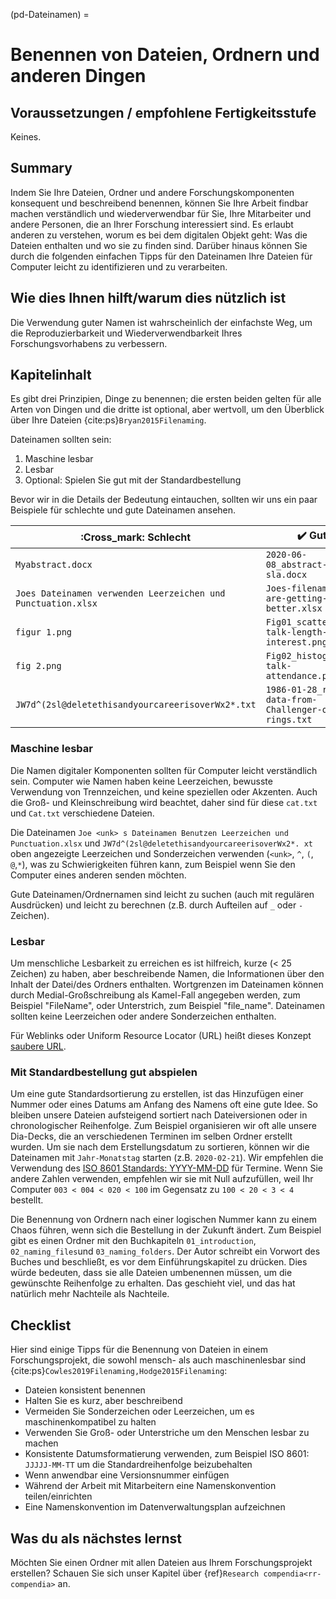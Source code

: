 (pd-Dateinamen) =
# Benennen von Dateien, Ordnern und anderen Dingen

## Voraussetzungen / empfohlene Fertigkeitsstufe

Keines.

## Summary

Indem Sie Ihre Dateien, Ordner und andere Forschungskomponenten konsequent und beschreibend benennen, können Sie Ihre Arbeit findbar machen verständlich und wiederverwendbar für Sie, Ihre Mitarbeiter und andere Personen, die an Ihrer Forschung interessiert sind. Es erlaubt anderen zu verstehen, worum es bei dem digitalen Objekt geht: Was die Dateien enthalten und wo sie zu finden sind. Darüber hinaus können Sie durch die folgenden einfachen Tipps für den Dateinamen Ihre Dateien für Computer leicht zu identifizieren und zu verarbeiten.

## Wie dies Ihnen hilft/warum dies nützlich ist

Die Verwendung guter Namen ist wahrscheinlich der einfachste Weg, um die Reproduzierbarkeit und Wiederverwendbarkeit Ihres Forschungsvorhabens zu verbessern.

## Kapitelinhalt

Es gibt drei Prinzipien, Dinge zu benennen; die ersten beiden gelten für alle Arten von Dingen und die dritte ist optional, aber wertvoll, um den Überblick über Ihre Dateien {cite:ps}`Bryan2015Filenaming`.

Dateinamen sollten sein:
1. Maschine lesbar
2. Lesbar
3. Optional: Spielen Sie gut mit der Standardbestellung


Bevor wir in die Details der Bedeutung eintauchen, sollten wir uns ein paar Beispiele für schlechte und gute Dateinamen ansehen.

| :Cross_mark: Schlecht                                        | ✔️ Gut                                            |
| ------------------------------------------------------------ | ------------------------------------------------- |
| `Myabstract.docx`                                            | `2020-06-08_abstract-for-sla.docx`                |
| `Joes Dateinamen verwenden Leerzeichen und Punctuation.xlsx` | `Joes-filenames-are-getting-better.xlsx`          |
| `figur 1.png`                                                | `Fig01_scatterplot-talk-length-vs-interest.png`   |
| `fig 2.png`                                                  | `Fig02_histogram-talk-attendance.png`             |
| `JW7d^(2sl@deletethisandyourcareerisoverWx2*.txt`            | `1986-01-28_raw-data-from-Challenger-o-rings.txt` |


### Maschine lesbar

Die Namen digitaler Komponenten sollten für Computer leicht verständlich sein. Computer wie Namen haben keine Leerzeichen, bewusste Verwendung von Trennzeichen, und keine speziellen oder Akzenten. Auch die Groß- und Kleinschreibung wird beachtet, daher sind für diese `cat.txt` und `Cat.txt` verschiedene Dateien.

Die Dateinamen `Joe <unk> s Dateinamen Benutzen Leerzeichen und Punctuation.xlsx` und `JW7d^(2sl@deletethisandyourcareerisoverWx2*. xt` oben angezeigte Leerzeichen und Sonderzeichen verwenden (`<unk>`, `^`, `(`, `@`,`*`), was zu Schwierigkeiten führen kann, zum Beispiel wenn Sie den Computer eines anderen senden möchten.

Gute Dateinamen/Ordnernamen sind leicht zu suchen (auch mit regulären Ausdrücken) und leicht zu berechnen (z.B. durch Aufteilen auf `_` oder `-` Zeichen).

### Lesbar

Um menschliche Lesbarkeit zu erreichen es ist hilfreich, kurze (< 25 Zeichen) zu haben, aber beschreibende Namen, die Informationen über den Inhalt der Datei/des Ordners enthalten. Wortgrenzen im Dateinamen können durch Medial-Großschreibung als Kamel-Fall angegeben werden, zum Beispiel "FileName", oder Unterstrich, zum Beispiel "file_name". Dateinamen sollten keine Leerzeichen oder andere Sonderzeichen enthalten.

Für Weblinks oder Uniform Resource Locator (URL) heißt dieses Konzept [saubere URL](https://en.wikipedia.org/wiki/Clean_URL).

### Mit Standardbestellung gut abspielen

Um eine gute Standardsortierung zu erstellen, ist das Hinzufügen einer Nummer oder eines Datums am Anfang des Namens oft eine gute Idee. So bleiben unsere Dateien aufsteigend sortiert nach Dateiversionen oder in chronologischer Reihenfolge. Zum Beispiel organisieren wir oft alle unsere Dia-Decks, die an verschiedenen Terminen im selben Ordner erstellt wurden. Um sie nach dem Erstellungsdatum zu sortieren, können wir die Dateinamen mit `Jahr-Monatstag` starten (z.B. `2020-02-21`). Wir empfehlen die Verwendung des [ISO 8601 Standards: YYYY-MM-DD](https://en.wikipedia.org/wiki/ISO_8601) für Termine. Wenn Sie andere Zahlen verwenden, empfehlen wir sie mit Null aufzufüllen, weil Ihr Computer `003 < 004 < 020 < 100` im Gegensatz zu `100 < 20 < 3 < 4` bestellt.

Die Benennung von Ordnern nach einer logischen Nummer kann zu einem Chaos führen, wenn sich die Bestellung in der Zukunft ändert. Zum Beispiel gibt es einen Ordner mit den Buchkapiteln `01_introduction`, `02_naming_files`und `03_naming_folders`. Der Autor schreibt ein Vorwort des Buches und beschließt, es vor dem Einführungskapitel zu drücken. Dies würde bedeuten, dass sie alle Dateien umbenennen müssen, um die gewünschte Reihenfolge zu erhalten. Das geschieht viel, und das hat natürlich mehr Nachteile als Nachteile.

## Checklist

Hier sind einige Tipps für die Benennung von Dateien in einem Forschungsprojekt, die sowohl mensch- als auch maschinenlesbar sind {cite:ps}`Cowles2019Filenaming,Hodge2015Filenaming`:

- Dateien konsistent benennen
- Halten Sie es kurz, aber beschreibend
- Vermeiden Sie Sonderzeichen oder Leerzeichen, um es maschinenkompatibel zu halten
- Verwenden Sie Groß- oder Unterstriche um den Menschen lesbar zu machen
- Konsistente Datumsformatierung verwenden, zum Beispiel ISO 8601: `JJJJJ-MM-TT` um die Standardreihenfolge beizubehalten
- Wenn anwendbar eine Versionsnummer einfügen
- Während der Arbeit mit Mitarbeitern eine Namenskonvention teilen/einrichten
- Eine Namenskonvention im Datenverwaltungsplan aufzeichnen


## Was du als nächstes lernst

Möchten Sie einen Ordner mit allen Dateien aus Ihrem Forschungsprojekt erstellen? Schauen Sie sich unser Kapitel über {ref}`Research compendia<rr-compendia>` an.

